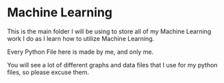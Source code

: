 # Machine Learning

This is the main folder I will be using to store all of my Machine Learning work I do as I learn how to utilize Machine Learning.

Every Python File here is made by me, and only me.

You will see a lot of different graphs and data files that I use for my python files, so please excuse them.